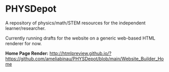 # PHYSDepot
A repository of physics/math/STEM resources for the independent learner/researcher. 

Currently running drafts for the website on a generic web-based HTML renderer for now.

**Home Page Render:** http://htmlpreview.github.io/?https://github.com/ameliabinau/PHYSDepot/blob/main/Website_Builder_Home
